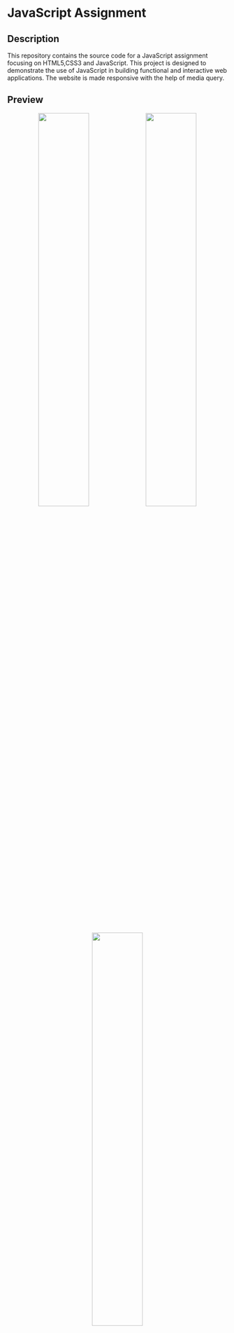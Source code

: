 # JavaScript Assignment

## Description
This repository contains the source code for a JavaScript assignment focusing on HTML5,CSS3 and JavaScript. This project is designed to demonstrate the use of JavaScript in building functional and interactive web applications. The website is made responsive with the help of media query.

## Preview
<p align="center">
  <img src="https://github.com/user-attachments/assets/f6260bf2-b796-4463-8ea3-8c40d7e19a46" width="48%" />
  <img src="https://github.com/user-attachments/assets/928c375a-6eb8-45d2-bf8a-4e59130f6e92" width="48%" />
  <img src="https://github.com/user-attachments/assets/36a0652c-aecc-4a58-8511-726acfe2857c" width="48%" />
</p>
<p align="center">
  
  <img src="https://github.com/user-attachments/assets/4bed932b-3b27-4861-851f-3c15bfa1bf63" height="20%" />
</p>


## Features
Responsive Region and Currency Selection: Users can choose their preferred region and currency.
Responsive Share and Copy Link Options: Users can copy the link and share content easily.
Save Option: Users can save content, and the saved state remains unchanged even after the page is reloaded.
Full Gallery and Image View: Users can view a complete image gallery and select images for full-screen viewing. Navigation options allow moving to the previous or next image within the full-view mode.
Travelers Selection: Users can specify the number of travelers when booking rooms,

## Run Project
To run this project, you need to follow these steps:

    At first go to the directory you want to save my repository and open Git Bash there.
    Initialize git with the command: git init
    Then clone the repository with the command:git clone https://github.com/srsaurav0/HTML_CSS_Assignment.git
    Navigate to the directory with command: cd HTML_CSS_Assignment
    Open the Project in a Code Editor (Optional). To open the directory in Visual Studio Code, enter command: code .
    Open the file HomePage.html and run it to visit the website.


